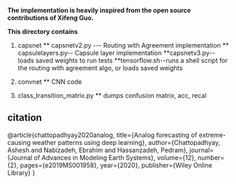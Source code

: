 

**The implementation is heavily inspired from the open source contributions of Xifeng Guo.**

****This directory contains****
1) capsnet
** capsnetv2.py --- Routing with Agreement implementation
** capsulelayers.py-- Capsule layer implementation
**capsnetv3.py-- loads saved weights to run tests
**tensorflow.sh--runs a shell script for the routing with agreement algo, or loads saved weights

2) convnet
** CNN code 

3) class_transition_matrix.py
** dumps confusion matrix, acc, recal 

## citation
@article{chattopadhyay2020analog,
  title={Analog forecasting of extreme-causing weather patterns using deep learning},
  author={Chattopadhyay, Ashesh and Nabizadeh, Ebrahim and Hassanzadeh, Pedram},
  journal={Journal of Advances in Modeling Earth Systems},
  volume={12},
  number={2},
  pages={e2019MS001958},
  year={2020},
  publisher={Wiley Online Library}
}
